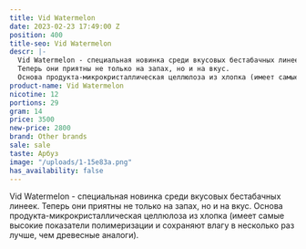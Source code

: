 ```yaml
---
title: Vid Watermelon
date: 2023-02-23 17:49:00 Z
position: 400
title-seo: Vid Watermelon
descr: |-
  Vid Watermelon - cпециальная новинка среди вкусовых бестабачных линеек.
  Теперь они приятны не только на запах, но и на вкус.
  Основа продукта-микрокристаллическая целлюлоза из хлопка (имеет самые высокие показатели полимеризации и сохраняют влагу в несколько раз лучше, чем древесные аналоги).
product-name: Vid Watermelon
nicotine: 12
portions: 29
gram: 14
price: 3500
new-price: 2800
brand: Other brands
sale: sale
taste: Арбуз
image: "/uploads/1-15e83a.png"
has_availability: false
---
```


Vid Watermelon - cпециальная новинка среди вкусовых бестабачных линеек.
Теперь они приятны не только на запах, но и на вкус.
Основа продукта-микрокристаллическая целлюлоза из хлопка (имеет самые высокие показатели полимеризации и сохраняют влагу в несколько раз лучше, чем древесные аналоги).